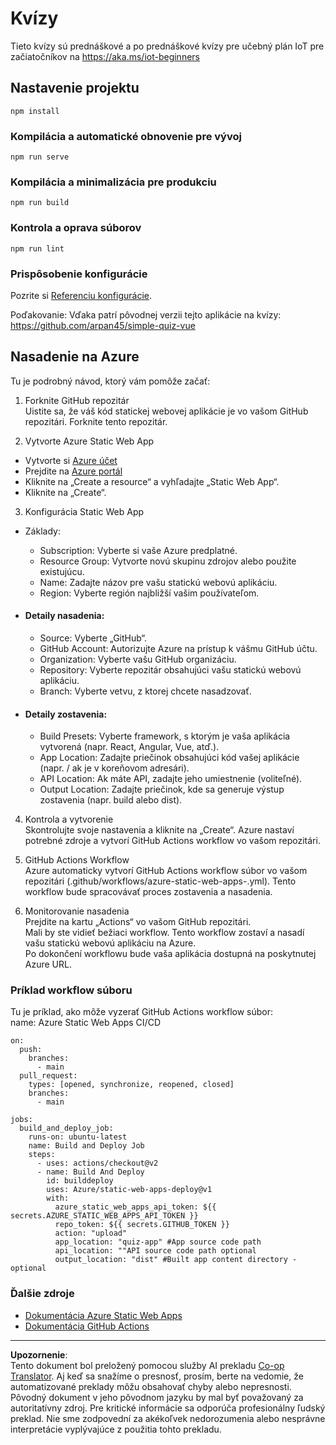 <!--
CO_OP_TRANSLATOR_METADATA:
{
  "original_hash": "2a459ea9177fb0508ca96068ae1009d2",
  "translation_date": "2025-08-28T10:41:37+00:00",
  "source_file": "quiz-app/README.md",
  "language_code": "sk"
}
-->
# Kvízy

Tieto kvízy sú prednáškové a po prednáškové kvízy pre učebný plán IoT pre začiatočníkov na https://aka.ms/iot-beginners

## Nastavenie projektu

```
npm install
```

### Kompilácia a automatické obnovenie pre vývoj

```
npm run serve
```

### Kompilácia a minimalizácia pre produkciu

```
npm run build
```

### Kontrola a oprava súborov

```
npm run lint
```

### Prispôsobenie konfigurácie

Pozrite si [Referenciu konfigurácie](https://cli.vuejs.org/config/).

Poďakovanie: Vďaka patrí pôvodnej verzii tejto aplikácie na kvízy: https://github.com/arpan45/simple-quiz-vue

## Nasadenie na Azure

Tu je podrobný návod, ktorý vám pomôže začať:

1. Forknite GitHub repozitár  
Uistite sa, že váš kód statickej webovej aplikácie je vo vašom GitHub repozitári. Forknite tento repozitár.

2. Vytvorte Azure Static Web App  
- Vytvorte si [Azure účet](http://azure.microsoft.com)  
- Prejdite na [Azure portál](https://portal.azure.com)  
- Kliknite na „Create a resource“ a vyhľadajte „Static Web App“.  
- Kliknite na „Create“.  

3. Konfigurácia Static Web App  
- Základy:  
  - Subscription: Vyberte si vaše Azure predplatné.  
  - Resource Group: Vytvorte novú skupinu zdrojov alebo použite existujúcu.  
  - Name: Zadajte názov pre vašu statickú webovú aplikáciu.  
  - Region: Vyberte región najbližší vašim používateľom.  

- #### Detaily nasadenia:  
  - Source: Vyberte „GitHub“.  
  - GitHub Account: Autorizujte Azure na prístup k vášmu GitHub účtu.  
  - Organization: Vyberte vašu GitHub organizáciu.  
  - Repository: Vyberte repozitár obsahujúci vašu statickú webovú aplikáciu.  
  - Branch: Vyberte vetvu, z ktorej chcete nasadzovať.  

- #### Detaily zostavenia:  
  - Build Presets: Vyberte framework, s ktorým je vaša aplikácia vytvorená (napr. React, Angular, Vue, atď.).  
  - App Location: Zadajte priečinok obsahujúci kód vašej aplikácie (napr. / ak je v koreňovom adresári).  
  - API Location: Ak máte API, zadajte jeho umiestnenie (voliteľné).  
  - Output Location: Zadajte priečinok, kde sa generuje výstup zostavenia (napr. build alebo dist).  

4. Kontrola a vytvorenie  
Skontrolujte svoje nastavenia a kliknite na „Create“. Azure nastaví potrebné zdroje a vytvorí GitHub Actions workflow vo vašom repozitári.

5. GitHub Actions Workflow  
Azure automaticky vytvorí GitHub Actions workflow súbor vo vašom repozitári (.github/workflows/azure-static-web-apps-<name>.yml). Tento workflow bude spracovávať proces zostavenia a nasadenia.

6. Monitorovanie nasadenia  
Prejdite na kartu „Actions“ vo vašom GitHub repozitári.  
Mali by ste vidieť bežiaci workflow. Tento workflow zostaví a nasadí vašu statickú webovú aplikáciu na Azure.  
Po dokončení workflowu bude vaša aplikácia dostupná na poskytnutej Azure URL.

### Príklad workflow súboru

Tu je príklad, ako môže vyzerať GitHub Actions workflow súbor:  
name: Azure Static Web Apps CI/CD  
```
on:
  push:
    branches:
      - main
  pull_request:
    types: [opened, synchronize, reopened, closed]
    branches:
      - main

jobs:
  build_and_deploy_job:
    runs-on: ubuntu-latest
    name: Build and Deploy Job
    steps:
      - uses: actions/checkout@v2
      - name: Build And Deploy
        id: builddeploy
        uses: Azure/static-web-apps-deploy@v1
        with:
          azure_static_web_apps_api_token: ${{ secrets.AZURE_STATIC_WEB_APPS_API_TOKEN }}
          repo_token: ${{ secrets.GITHUB_TOKEN }}
          action: "upload"
          app_location: "quiz-app" #App source code path
          api_location: ""API source code path optional
          output_location: "dist" #Built app content directory - optional
```

### Ďalšie zdroje
- [Dokumentácia Azure Static Web Apps](https://learn.microsoft.com/azure/static-web-apps/getting-started)  
- [Dokumentácia GitHub Actions](https://docs.github.com/actions/use-cases-and-examples/deploying/deploying-to-azure-static-web-app)  

---

**Upozornenie**:  
Tento dokument bol preložený pomocou služby AI prekladu [Co-op Translator](https://github.com/Azure/co-op-translator). Aj keď sa snažíme o presnosť, prosím, berte na vedomie, že automatizované preklady môžu obsahovať chyby alebo nepresnosti. Pôvodný dokument v jeho pôvodnom jazyku by mal byť považovaný za autoritatívny zdroj. Pre kritické informácie sa odporúča profesionálny ľudský preklad. Nie sme zodpovední za akékoľvek nedorozumenia alebo nesprávne interpretácie vyplývajúce z použitia tohto prekladu.